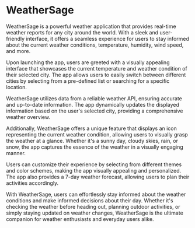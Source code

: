 # WeatherSage
WeatherSage is a powerful weather application that provides real-time weather reports for any city around the world. With a sleek and user-friendly interface, it offers a seamless experience for users to stay informed about the current weather conditions, temperature, humidity, wind speed, and more. 

Upon launching the app, users are greeted with a visually appealing interface that showcases the current temperature and weather condition of their selected city. The app allows users to easily switch between different cities by selecting from a pre-defined list or searching for a specific location.

WeatherSage utilizes data from a reliable weather API, ensuring accurate and up-to-date information. The app dynamically updates the displayed information based on the user's selected city, providing a comprehensive weather overview. 

Additionally, WeatherSage offers a unique feature that displays an icon representing the current weather condition, allowing users to visually grasp the weather at a glance. Whether it's a sunny day, cloudy skies, rain, or snow, the app captures the essence of the weather in a visually engaging manner.

Users can customize their experience by selecting from different themes and color schemes, making the app visually appealing and personalized. The app also provides a 7-day weather forecast, allowing users to plan their activities accordingly.

With WeatherSage, users can effortlessly stay informed about the weather conditions and make informed decisions about their day. Whether it's checking the weather before heading out, planning outdoor activities, or simply staying updated on weather changes, WeatherSage is the ultimate companion for weather enthusiasts and everyday users alike.
